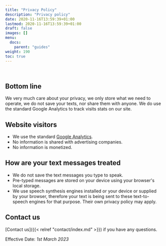 ```yaml
---
title: "Privacy Policy"
description: "Privacy policy"
date: 2020-11-16T13:59:39+01:00
lastmod: 2020-11-16T13:59:39+01:00
draft: false
images: []
menu:
  docs:
    parent: "guides"
weight: 190
toc: true
---
```


<br/>

## Bottom line

We very much care about your privacy, we only store what we need to operate, we do not save your texts, nor share them with anyone. We do use the standard Google Analytics to track visits stats on our site.

## Website visitors

- We use the standard [Google Analytics](https://support.google.com/analytics/answer/7318509?hl=en).
- No information is shared with advertising companies.
- No information is monetized.

## How are your text messages treated

- We do not save the text messages you type to speak.
- Pre-typed messages are stored on your device using your browser's local storage.
- We use speech synthesis engines installed or your device or supplied by your browser, therefore your text is being sent to these text-to-speech engines for that purpose. Their own privacy policy may apply.


## Contact us

[Contact us]({{< relref "contact/index.md" >}}) if you have any questions.

Effective Date: _1st March 2023_
